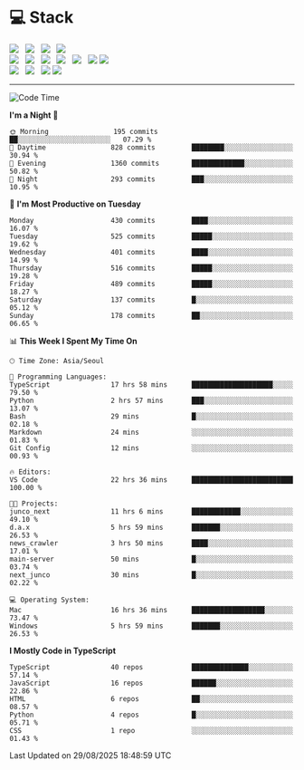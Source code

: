 <h1>💻 Stack</h1>
<div>
 <!-- badge : https://shields.io/ -->
 <!-- icon : https://simpleicons.org/?q=Get -->
 <img src="https://img.shields.io/badge/HTML5-e74c3c?style=flat-square&logo=HTML5&logoColor=white"/> &nbsp 
 <img src="https://img.shields.io/badge/CSS3-0A84FF?style=flat-square&logo=CSS3&logoColor=white"/> &nbsp 
 <img src="https://img.shields.io/badge/JavaScript-FFCD11?style=flat-square&logo=JavaScript&logoColor=white"/> &nbsp 
 <img src="https://img.shields.io/badge/TypeScript-3075C0?style=flat-square&logo=TypeScript&logoColor=white"/>
 <br/>
 <img src="https://img.shields.io/badge/Next-000000?style=flat-square&logo=nextdotjs&logoColor=white"/> &nbsp 
 <img src="https://img.shields.io/badge/React-00BCF6?style=flat-square&logo=React&logoColor=white"/> &nbsp 
 <img src="https://img.shields.io/badge/Redux-764ABC?style=flat-square&logo=Redux&logoColor=white"/> &nbsp
 <img src="https://img.shields.io/badge/Recoil-3578E5?style=flat-square&logo=recoil&logoColor=white"/> &nbsp
 <img src="https://img.shields.io/badge/React-Query-FF4154?style=flat-square&logo=reactquery&logoColor=white"/> &nbsp 
 <img src="https://img.shields.io/badge/styled%2Dcomponents-DB7093?style=flat-square&logo=styled%2Dcomponents&logoColor=white"/>
 <img src="https://img.shields.io/badge/CSS Modules-000000?style=flat-square&logo=CSS Modules&logoColor=white"/> &nbsp 
 <br/>
 <img src="https://img.shields.io/badge/Node-339933?style=flat-square&logo=Node.js&logoColor=white"/> &nbsp 
 <img src="https://img.shields.io/badge/Express-000000?style=flat-square&logo=Express&logoColor=white"/> &nbsp 
 <img src="https://img.shields.io/badge/MongoDB-47A248?style=flat-square&logo=MongoDB&logoColor=white"/>
 <img src="https://img.shields.io/badge/MariaDB-003545?style=flat-square&logo=mariadb&logoColor=white"/>
</div>

<hr>

<!--START_SECTION:waka-->
![Code Time](http://img.shields.io/badge/Code%20Time-2%2C818%20hrs%2054%20mins-blue)

**I'm a Night 🦉** 

```text
🌞 Morning                195 commits         ██░░░░░░░░░░░░░░░░░░░░░░░   07.29 % 
🌆 Daytime                828 commits         ████████░░░░░░░░░░░░░░░░░   30.94 % 
🌃 Evening                1360 commits        █████████████░░░░░░░░░░░░   50.82 % 
🌙 Night                  293 commits         ███░░░░░░░░░░░░░░░░░░░░░░   10.95 % 
```
📅 **I'm Most Productive on Tuesday** 

```text
Monday                   430 commits         ████░░░░░░░░░░░░░░░░░░░░░   16.07 % 
Tuesday                  525 commits         █████░░░░░░░░░░░░░░░░░░░░   19.62 % 
Wednesday                401 commits         ████░░░░░░░░░░░░░░░░░░░░░   14.99 % 
Thursday                 516 commits         █████░░░░░░░░░░░░░░░░░░░░   19.28 % 
Friday                   489 commits         █████░░░░░░░░░░░░░░░░░░░░   18.27 % 
Saturday                 137 commits         █░░░░░░░░░░░░░░░░░░░░░░░░   05.12 % 
Sunday                   178 commits         ██░░░░░░░░░░░░░░░░░░░░░░░   06.65 % 
```


📊 **This Week I Spent My Time On** 

```text
🕑︎ Time Zone: Asia/Seoul

💬 Programming Languages: 
TypeScript               17 hrs 58 mins      ████████████████████░░░░░   79.50 % 
Python                   2 hrs 57 mins       ███░░░░░░░░░░░░░░░░░░░░░░   13.07 % 
Bash                     29 mins             █░░░░░░░░░░░░░░░░░░░░░░░░   02.18 % 
Markdown                 24 mins             ░░░░░░░░░░░░░░░░░░░░░░░░░   01.83 % 
Git Config               12 mins             ░░░░░░░░░░░░░░░░░░░░░░░░░   00.93 % 

🔥 Editors: 
VS Code                  22 hrs 36 mins      █████████████████████████   100.00 % 

🐱‍💻 Projects: 
junco_next               11 hrs 6 mins       ████████████░░░░░░░░░░░░░   49.10 % 
d.a.x                    5 hrs 59 mins       ███████░░░░░░░░░░░░░░░░░░   26.53 % 
news_crawler             3 hrs 50 mins       ████░░░░░░░░░░░░░░░░░░░░░   17.01 % 
main-server              50 mins             █░░░░░░░░░░░░░░░░░░░░░░░░   03.74 % 
next_junco               30 mins             █░░░░░░░░░░░░░░░░░░░░░░░░   02.22 % 

💻 Operating System: 
Mac                      16 hrs 36 mins      ██████████████████░░░░░░░   73.47 % 
Windows                  5 hrs 59 mins       ███████░░░░░░░░░░░░░░░░░░   26.53 % 
```

**I Mostly Code in TypeScript** 

```text
TypeScript               40 repos            ██████████████░░░░░░░░░░░   57.14 % 
JavaScript               16 repos            ██████░░░░░░░░░░░░░░░░░░░   22.86 % 
HTML                     6 repos             ██░░░░░░░░░░░░░░░░░░░░░░░   08.57 % 
Python                   4 repos             █░░░░░░░░░░░░░░░░░░░░░░░░   05.71 % 
CSS                      1 repo              ░░░░░░░░░░░░░░░░░░░░░░░░░   01.43 % 
```




 Last Updated on 29/08/2025 18:48:59 UTC
<!--END_SECTION:waka-->
